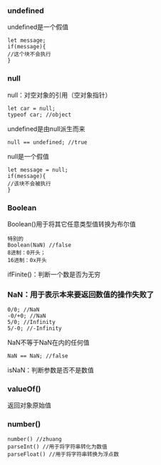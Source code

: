 ### undefined

undefined是一个假值

``` 
let message;
if(message){
//这个块不会执行
}
```

### null

null：对空对象的引用（空对象指针）

``` 
let car = null;
typeof car; //object
```

undefined是由null派生而来

``` 
null == undefined; //true
```

null是一个假值

``` 
let message = null;
if(message){
//该块不会被执行
}
```

### Boolean

Boolean()用于将其它任意类型值转换为布尔值

```
特别的
Boolean(NaN) //false
8进制：0开头；
16进制：0x开头
```

ifFinite()：判断一个数是否为无穷

### NaN：用于表示本来要返回数值的操作失败了

``` 
0/0; //NaN
-0/+0; //NaN
5/0; //Infinity
5/-0; //-Infinity
```

NaN不等于NaN在内的任何值

``` 
NaN == NaN; //false
```

isNaN：判断参数是否不是数值

### valueOf()

返回对象原始值

### number()

``` 
number() //zhuang
parseInt() //用于将字符串转化为数值
parseFloat() //用于将字符串转换为浮点数
```



